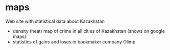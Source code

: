 # maps

Web site with statistical data about Kazakhstan

* density (heat) map of crime in all cities of Kazakhstan (shows on google maps)
* statistics of gains and loses in bookmaker company Olimp 
